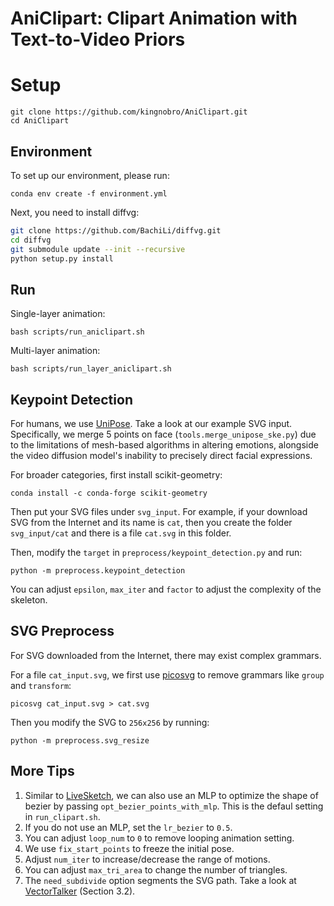 # AniClipart: Clipart Animation with Text-to-Video Priors

# Setup
```
git clone https://github.com/kingnobro/AniClipart.git
cd AniClipart
```

## Environment
To set up our environment, please run:
```
conda env create -f environment.yml
```
Next, you need to install diffvg:
```bash
git clone https://github.com/BachiLi/diffvg.git
cd diffvg
git submodule update --init --recursive
python setup.py install
```

## Run
Single-layer animation:
```
bash scripts/run_aniclipart.sh
```
Multi-layer animation:
```
bash scripts/run_layer_aniclipart.sh
```


## Keypoint Detection
For humans, we use [UniPose](https://github.com/IDEA-Research/UniPose?tab=readme-ov-file). Take a look at our example SVG input. Specifically, we merge 5 points on face (`tools.merge_unipose_ske.py`) due to the limitations of mesh-based algorithms in altering emotions, alongside the video diffusion model's inability to precisely direct facial expressions.

For broader categories, first install scikit-geometry:
```
conda install -c conda-forge scikit-geometry
```

Then put your SVG files under `svg_input`. For example, if your download SVG from the Internet and its name is `cat`, then you create the folder `svg_input/cat` and there is a file `cat.svg` in this folder.

Then, modify the `target` in `preprocess/keypoint_detection.py` and run:
```
python -m preprocess.keypoint_detection
```
You can adjust `epsilon`, `max_iter` and `factor` to adjust the complexity of the skeleton.

## SVG Preprocess
For SVG downloaded from the Internet, there may exist complex grammars.

For a file `cat_input.svg`, we first use [picosvg](https://github.com/googlefonts/picosvg) to remove grammars like `group` and `transform`:
```
picosvg cat_input.svg > cat.svg
```
Then you modify the SVG to `256x256` by running:
```
python -m preprocess.svg_resize 
```

## More Tips
1. Similar to [LiveSketch](https://github.com/yael-vinker/live_sketch), we can also use an MLP to optimize the shape of bezier by passing `opt_bezier_points_with_mlp`. This is the defaul setting in `run_clipart.sh`.
2. If you do not use an MLP, set the `lr_bezier` to `0.5`.
3. You can adjust `loop_num` to `0` to remove looping animation setting.
4. We use `fix_start_points` to freeze the initial pose.
5. Adjust `num_iter` to increase/decrease the range of motions.
6. You can adjust `max_tri_area` to change the number of triangles.
7. The `need_subdivide` option segments the SVG path. Take a look at [VectorTalker](https://arxiv.org/abs/2312.11568) (Section 3.2).